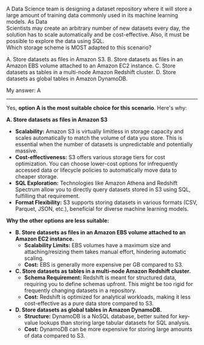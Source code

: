 A Data Science team is designing a dataset repository where it will store a large amount of training data commonly used in its machine learning models. As Data  
Scientists may create an arbitrary number of new datasets every day, the solution has to scale automatically and be cost-effective. Also, it must be possible to explore the data using SQL.  
Which storage scheme is MOST adapted to this scenario?  

A. Store datasets as files in Amazon S3.
B. Store datasets as files in an Amazon EBS volume attached to an Amazon EC2 instance.
C. Store datasets as tables in a multi-node Amazon Redshift cluster.
D. Store datasets as global tables in Amazon DynamoDB.

My answer: A

---

Yes, **option A is the most suitable choice for this scenario**. Here's why:

**A. Store datasets as files in Amazon S3**

- **Scalability:** Amazon S3 is virtually limitless in storage capacity and scales automatically to match the volume of data you store. This is essential when the number of datasets is unpredictable and potentially massive.
- **Cost-effectiveness:** S3 offers various storage tiers for cost optimization. You can choose lower-cost options for infrequently accessed data or lifecycle policies to automatically move data to cheaper storage.
- **SQL Exploration:** Technologies like Amazon Athena and Redshift Spectrum allow you to directly query datasets stored in S3 using SQL, fulfilling that requirement.
- **Format Flexibility:** S3 supports storing datasets in various formats (CSV, Parquet, JSON, etc.), beneficial for diverse machine learning models.

**Why the other options are less suitable:**

- **B. Store datasets as files in an Amazon EBS volume attached to an Amazon EC2 instance.**
    - **Scalability Limits:** EBS volumes have a maximum size and attaching/resizing them takes manual effort, hindering automatic scaling.
    - **Cost:** EBS is generally more expensive per GB compared to S3.
- **C. Store datasets as tables in a multi-node Amazon Redshift cluster.**
    - **Schema Requirement:** Redshift is meant for structured data, requiring you to define schemas upfront. This might be too rigid for frequently changing datasets in a repository.
    - **Cost:** Redshift is optimized for analytical workloads, making it less cost-effective as a pure data store compared to S3.
- **D. Store datasets as global tables in Amazon DynamoDB.**
    - **Structure:** DynamoDB is a NoSQL database, better suited for key-value lookups than storing large tabular datasets for SQL analysis.
    - **Cost:** DynamoDB can be more expensive for storing large amounts of data compared to S3.